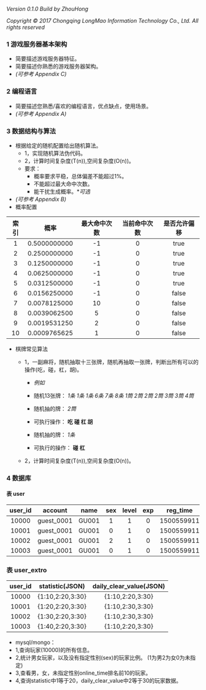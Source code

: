 *Version 0.1.0*
*Build by ZhouHong*

*Copyright © 2017 Chongqing LongMao Information Technology Co., Ltd. All rights reserved*

### 1 游戏服务器基本架构

* 简要描述游戏服务器特征。
* 简要描述你熟悉的游戏服务器架构。
* *(可参考 Appendix C)*

### 2 编程语言

* 简要描述您熟悉/喜欢的编程语言，优点缺点，使用场景。
* *(可参考 Appendix A)*

### 3 数据结构与算法

* 根据给定的随机配置给出随机算法。
	* 1，实现随机算法伪代码。
	* 2，计算时间复杂度(T(n)),空间复杂度(O(n))。
	* 要求：
		* 概率要求平稳，总体偏差不能超过1%。
		* 不能超过最大命中次数。
		* 能干扰生成概率。**可选*
* *(可参考 Appendix B)*
* 概率配置

| 索引| 概率 | 最大命中次数 | 当前命中次数 | 是否允许偏移|
|:---------:|:---------:|:--------:|:---------:|:---------:
|1|0.5000000000|-1|0|true|
|2|0.2500000000|-1|0|true|
|3|0.1250000000|-1|0|true|
|4|0.0625000000|-1|0|true|
|5|0.0312500000|-1|0|true|
|6|0.0156250000|-1|0|false|
|7|0.0078125000|10|0|false|
|8|0.0039062500|5|0|false|
|9|0.0019531250|2|0|false|
|10|0.0009765625|1|0|false|

* 棋牌常见算法
	* 1，一副麻将，随机抽取十三张牌，随机再抽取一张牌，判断出所有可以的操作(吃，碰，杠，胡)。
		* *例如*
		- 随机13张牌： *1条 1条 1条 6条 7条 8条 1筒 2筒 2筒 2筒 3筒 3筒 4筒*
		- 随机抽的牌： *2筒*
		- 可执行操作： **吃 碰 杠 胡**

		- 随机抽的牌： *1条*
		- 可执行的操作： **碰 杠**

	* 2，计算时间复杂度(T(n)),空间复杂度(O(n))。

### 4 数据库

#### 表 user

| user_id| account | name | sex | level |exp| reg_time | login_time |online_time|
|:--:| :--: | :--: | :--: | :--: |:--:| :--: | :--: |:--:|
|10000|guest_0001|GU001|1|1|0|1500559911|1500559911|1000|
|10001|guest_0001|GU001|0|1|0|1500559911|1500559911|1000|
|10002|guest_0001|GU001|2|1|0|1500559911|1500559911|1000|
|10003|guest_0001|GU001|0|1|0|1500559911|1500559911|1000|

### 表 user_extro

| user_id| statistic(JSON) | daily_clear_value(JSON) |
|:--:| :--: | :--: | 
|10000|{1:10,2:20,3:30}|{1:10,2:20,3:30}|
|10001|{1:20,2:20,3:30}|{1:10,2:30,3:30}|
|10002|{1:30,2:20,3:30}|{1:10,2:30,3:30}|
|10003|{1:40,2:20,3:30}|{1:10,2:20,3:30}|

* mysql/mongo：
* 1,查询玩家(10000)的所有信息。
* 2,统计男女玩家，以及没有指定性别(sex)的玩家比例。 (1为男2为女0为未指定)
* 3,查看男，女，未指定性别online_time排名前10的玩家。
* 4,查询statistic中1等于20，daily_clear_value中2等于30的玩家数据。

